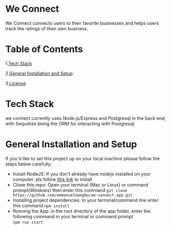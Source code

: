 <h1>We Connect</h1>
<p>We Connect connects users to their favorite businesses and helps users track the ratings of their own business.</p>
<h1>Table of Contents</h1>
<p>1.<a href="#techstack">Tech Stack</a></p>
<p>2.<a href="#installationandsetup">General Installation and Setup</a></p>
<p>3.<a href="#">License</a></p>

<h1 id="techstack">Tech Stack</h1>
<p>we connect currently uses Node.js/Express and Postgresql in the back end, with Sequelize being the ORM for interacting with Postgresql.</p>

<h1 id="installationandsetup">General Installation and Setup</h1>
<p>If you'd like to set this project up on your local machine please follow the steps below carefully.</p>
<ul>
  <li>Install NodeJS: If you don't already have nodejs installed on your computer, pls follow <a href="https://nodejs.org/en/">this link</a> to install</li>
  <li>Clone this repo: Open your terminal (Mac or Linux) or command prompt(Windows) then enter this command <code>git clone https://github.com/emmanuelnwogbo/we-connect-app.git</code></li>
  <li>Installing project dependencies: In your terminal/command line enter this command <code>npm install</code></li>
  <li>Running the App: in the root directory of the app folder, enter the following command in your terminal or command prompt</br><code>npm run start</code></li>
</ul>
